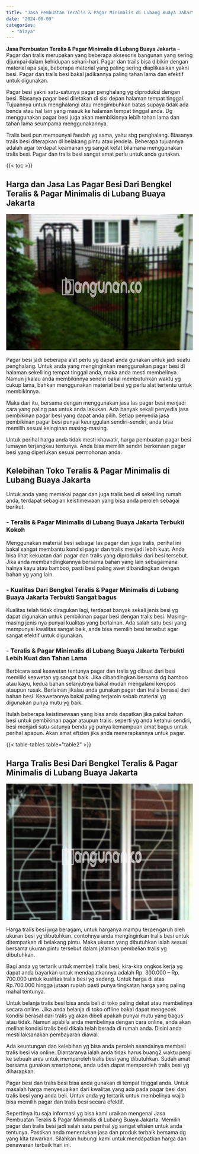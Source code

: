 ```yaml
---
title: "Jasa Pembuatan Teralis & Pagar Minimalis di Lubang Buaya Jakarta"
date: "2024-08-09"
categories: 
  - "biaya"
---
```


**Jasa Pembuatan Teralis & Pagar Minimalis di Lubang Buaya Jakarta** – Pagar dan tralis merupakan yang beberapa aksesoris bangunan yang sering dijumpai dalam kehidupan sehari-hari. Pagar dan trails bisa dibikin dengan material apa saja, beberapa material yang paling sering diaplikasikan yakni besi. Pagar dan trails besi bakal jadikannya paling tahan lama dan efektif untuk digunakan.

Pagar besi yakni satu-satunya pagar penghalang yg diproduksi dengan besi. Biasanya pagar besi diletakan di sisi depan halaman tempat tinggal. Tujuannya untuk menghalangi atau mengimbuhkan batas supaya tidak ada benda atau hal lain yang masuk ke halaman tempat tinggal anda. Dg menggunakan pagar besi juga akan membikinnya lebih tahan lama dan tahan lama seumpama menggunakannya.

Tralis besi pun mempunyai faedah yg sama, yaitu sbg penghalang. Biasanya trails besi diterapkan di belakang pintu atau jendela. Beberapa tujuannya adalah agar terdapat keamanan yg sangat ketat bilamana menggunakan tralis besi. Pagar dan tralis besi sangat amat perlu untuk anda gunakan.

{{< toc >}}

## Harga dan Jasa Las Pagar Besi Dari Bengkel Teralis & Pagar Minimalis di Lubang Buaya Jakarta

![Jasa Pembuatan Teralis & Pagar Minimalis di Lubang Buaya Jakarta](/images/pagar-minimalis-murah-43.png)

Pagar besi jadi beberapa alat perlu yg dapat anda gunakan untuk jadi suatu penghalang. Untuk anda yang menginginkan menggunakan pagar besi di halaman sekeliling tempat tinggal anda, maka anda mesti membelinya. Namun jikalau anda membikinnya sendiri bakal membutuhkan waktu yg cukup lama, bahkan menggunakan material besi yg perlu alat tertentu untuk membikinnya.

Maka dari itu, bersama dengan menggunakan jasa las pagar besi menjadi cara yang paling pas untuk anda lakukan. Ada banyak sekali penyedia jasa pembikinan pagar besi yang dapat anda pilih. Setiap penyedia jasa pembikinan pagar besi punyai keunggulan sendiri-sendiri, anda bisa memilih sesuai keinginan masing-masing.

Untuk perihal harga anda tidak mesti khawatir, harga pembuatan pagar besi lumayan terjangkau tentunya. Anda bisa memilih sendiri berkenaan pagar besi yang diperlukan sesuai permohonan anda.

## Kelebihan Toko Teralis & Pagar Minimalis di Lubang Buaya Jakarta

Untuk anda yang memakai pagar dan juga tralis besi di sekeliling rumah anda, terdapat sebagian keistimewaan yang bisa anda peroleh sebagai berikut.

### \- Teralis & Pagar Minimalis di Lubang Buaya Jakarta Terbukti Kokoh

Menggunakan material besi sebagai las pagar dan juga tralis, perihal ini bakal sangat membantu kondisi pagar dan tralis menjadi lebih kuat. Anda bisa lihat kekuatan dari pagar dan tralis yang diproduksi dari besi tersebut. Jika anda membandingkannya bersama bahan yang lain sebagaimana halnya kayu atau bamboo, pasti besi paling awet dibandingkan dengan bahan yg yang lain.

### \- Kualitas Dari Bengkel Teralis & Pagar Minimalis di Lubang Buaya Jakarta Terbukti Sangat bagus

Kualitas telah tidak diragukan lagi, terdapat banyak sekali jenis besi yg dapat digunakan untuk pembikinan pagar besi dengan tralis besi. Masing-masing jenis nya punyai kualitas yang berlainan. Ada salah satu besi yang mempunyai kwalitas sangat baik, anda bisa memilih besi tersebut agar sangat efektif untuk digunakan.

### \- Teralis & Pagar Minimalis di Lubang Buaya Jakarta Terbukti Lebih Kuat dan Tahan Lama

Berbicara soal keawetan tentunya pagar dan tralis yg dibuat dari besi memiliki keawetan yg sangat baik. Jika dibandingkan bersama dg bamboo atau kayu, kedua bahan selanjutnya bakal mudah mengalami keropos ataupun rusak. Berlainan jikalau anda gunakan pagar dan tralis berasal dari bahan besi. Keawetannya bakal paling terjamin sebab material yg digunakan punya mutu yg baik.

Itulah beberapa keistimewaan yang bisa anda dapatkan jika pakai bahan besi untuk pembikinan pagar ataupun tralis. seperti yg anda ketahui sendiri, besi menjadi satu-satunya benda yg punya kemampuan amat bagus untuk perihal apapun. Akan amat efisien jika anda menerapkannya untuk pagar.

{{< table-tables table="table2" >}}

## Harga Tralis Besi Dari Bengkel Teralis & Pagar Minimalis di Lubang Buaya Jakarta

![Jasa Pembuatan Teralis & Pagar Minimalis di Lubang Buaya Jakarta](/images/teralis-minimalis-murah-28.png)

Harga tralis besi juga beragam, untuk harganya mampu terpengaruh oleh ukuran besi yg dibutuhkan. contohnya anda menginginkan tralis besi untuk ditempatkan di belakang pintu. Maka ukuran yang dibutuhkan ialah sesuai bersama ukuran pintu tersebut dalam jalankan pembelian tralis yg dibutuhkan.

Bagi anda yg tertarik untuk membeli tralis besi, kira-kira ongkos kerja yg dapat anda bayarkan untuk mendapatkannya adalah Rp. 300.000 – Rp. 700.000 untuk kualitas tralis besi yg sedang. Untuk harga di atas Rp.700.000 hingga jutaan rupiah pasti punya tingkatan harga yang paling mahal tentunya.

Untuk belanja tralis besi bisa anda beli di toko paling dekat atau membelinya secara online. Jika anda belanja di toko offline bakal dapat mengecek kondisi berasal dari tralis yg akan dibeli apakah punyai mutu yang bagus atau tidak. Namun apabila anda membelinya dengan cara online, anda akan melihat kondisi tralis besi dikala telah berada di rumah anda. Disini anda mesti laksanakan pembayaran diawal.

Ada keuntungan dan kelebihan yg bisa anda peroleh seandainya membeli tralis besi via online. Diantaranya ialah anda tidak harus buang2 waktu pergi ke sebuah area untuk memperoleh tralis besi yang dibutuhkan. Sudah amat bersama gunakan smartphone, anda udah dapat memperoleh tralis besi yg diharapkan.

Pagar besi dan tralis besi bisa anda gunakan di tempat tinggal anda. Untuk masalah harga menyesuaikan dari kwalitas yang ada pada pagar besi dan tralis besi yang anda beli. Untuk anda yg tertarik untuk membelinya wajib bisa memilih pagar dan tralis besi secara efektif.

Sepertinya itu saja informasi yg bisa kami uraikan mengenai Jasa Pembuatan Teralis & Pagar Minimalis di Lubang Buaya Jakarta. Memilih pagar dan tralis besi jadi salah satu perihal yg sangat efisien untuk anda tentunya. Pastikan anda menentukan jasa dan produk terbaik bersama dg yang kita tawarkan. Silahkan hubungi kami untuk mendapatkan harga dan penawaran terbaik hari ini.
